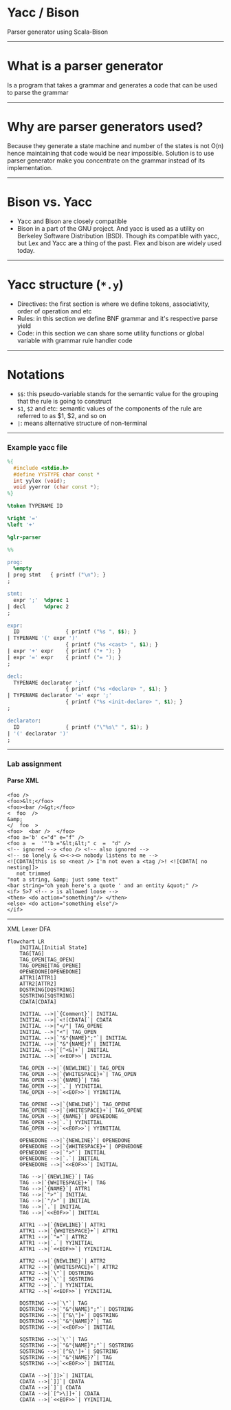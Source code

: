 # Yacc / Bison

Parser generator using Scala-Bison

---

# What is a parser generator

Is a program that takes a grammar and generates a code that can be used to parse the grammar

---

# Why are parser generators used?

Because they generate a state machine and number of the states is not O(n) hence maintaining that code would
be near impossible. Solution is to use parser generator make you concentrate on the grammar instead of its implementation.

---

# Bison vs. Yacc

- Yacc and Bison are closely compatible
- Bison in a part of the GNU project. And yacc is used as a utility on Berkeley Software Distribution (BSD). Though its compatible with yacc, but Lex and Yacc are a thing of the past. Flex and bison are widely used today.

--- 

# Yacc structure (`*.y`)

- Directives: the first section is where we define tokens, associativity, order of operation and etc
- Rules: in this section we define BNF grammar and it's respective parse yield
- Code: in this section we can share some utility functions or global variable with grammar rule handler code

---

# Notations

- `$$`: this pseudo-variable stands for the semantic value for the grouping that the rule is going to construct
- `$1`, `$2` and etc: semantic values of the components of the rule are referred to as $1, $2, and so on
- `|`: means alternative structure of non-terminal

--- 

### Example yacc file

```yacc
%{
  #include <stdio.h>
  #define YYSTYPE char const *
  int yylex (void);
  void yyerror (char const *);
%}

%token TYPENAME ID

%right '='
%left '+'

%glr-parser

%%

prog:
  %empty
| prog stmt   { printf ("\n"); }
;

stmt:
  expr ';'  %dprec 1
| decl      %dprec 2
;

expr:
  ID               { printf ("%s ", $$); }
| TYPENAME '(' expr ')'
                   { printf ("%s <cast> ", $1); }
| expr '+' expr    { printf ("+ "); }
| expr '=' expr    { printf ("= "); }
;

decl:
  TYPENAME declarator ';'
                   { printf ("%s <declare> ", $1); }
| TYPENAME declarator '=' expr ';'
                   { printf ("%s <init-declare> ", $1); }
;

declarator:
  ID               { printf ("\"%s\" ", $1); }
| '(' declarator ')'
;
```

---

### Lab assignment

#### Parse XML

```
<foo />
<foo>&lt;</foo>
<foo><bar />&gt;</foo>
<  foo  />
&amp;
</  foo  >
<foo>  <bar />  </foo>
<foo a='b' c="d" e="f" />
<foo a  =  '"'b ="&lt;&lt;" c  =  "d" />
<!-- ignored --> <foo /> <!-- also ignored -->
<!-- so lonely & <><-><> nobody listens to me -->
<![CDATA[this is so <neat /> I'm not even a <tag />! <![CDATA[ no nesting]]>
   not trimmed
"not a string, &amp; just some text"
<bar string="oh yeah here's a quote ' and an entity &quot;" />
<if> 5>7 <!-- > is allowed loose -->
<then> <do action="something"/> </then>
<else> <do action="something else"/>
</if>
```

---

XML Lexer DFA

```
flowchart LR
    INITIAL[Initial State]
    TAG[TAG]
    TAG_OPEN[TAG_OPEN]
    TAG_OPENE[TAG_OPENE]
    OPENEDONE[OPENEDONE]
    ATTR1[ATTR1]
    ATTR2[ATTR2]
    DQSTRING[DQSTRING]
    SQSTRING[SQSTRING]
    CDATA[CDATA]

    INITIAL -->|`{Comment}`| INITIAL
    INITIAL -->|`<![CDATA[`| CDATA
    INITIAL -->|"</"| TAG_OPENE
    INITIAL -->|"<"| TAG_OPEN
    INITIAL -->|`"&"{NAME}";"`| INITIAL
    INITIAL -->|`"&"{NAME}?`| INITIAL
    INITIAL -->|`[^<&]+`| INITIAL
    INITIAL -->|`<<EOF>>`| INITIAL

    TAG_OPEN -->|`{NEWLINE}`| TAG_OPEN
    TAG_OPEN -->|`{WHITESPACE}+`| TAG_OPEN
    TAG_OPEN -->|`{NAME}`| TAG
    TAG_OPEN -->|`.`| YYINITIAL
    TAG_OPEN -->|`<<EOF>>`| YYINITIAL

    TAG_OPENE -->|`{NEWLINE}`| TAG_OPENE
    TAG_OPENE -->|`{WHITESPACE}+`| TAG_OPENE
    TAG_OPEN -->|`{NAME}`| OPENEDONE
    TAG_OPEN -->|`.`| YYINITIAL
    TAG_OPEN -->|`<<EOF>>`| YYINITIAL

    OPENEDONE -->|`{NEWLINE}`| OPENEDONE
    OPENEDONE -->|`{WHITESPACE}+`| OPENEDONE
    OPENEDONE -->|`">"`| INITIAL
    OPENEDONE -->|`.`| INITIAL
    OPENEDONE -->|`<<EOF>>`| INITIAL

    TAG -->|`{NEWLINE}`| TAG
    TAG -->|`{WHITESPACE}+`| TAG
    TAG -->|`{NAME}`| ATTR1
    TAG -->|`">"`| INITIAL
    TAG -->|`"/>"`| INITIAL
    TAG -->|`.`| INITIAL
    TAG -->|`<<EOF>>`| INITIAL

    ATTR1 -->|`{NEWLINE}`| ATTR1
    ATTR1 -->|`{WHITESPACE}+`| ATTR1
    ATTR1 -->|`"="`| ATTR2
    ATTR1 -->|`.`| YYINITIAL
    ATTR1 -->|`<<EOF>>`| YYINITIAL

    ATTR2 -->|`{NEWLINE}`| ATTR2
    ATTR2 -->|`{WHITESPACE}+`| ATTR2
    ATTR2 -->|`\"`| DQSTRING
    ATTR2 -->|`\'`| SQSTRING
    ATTR2 -->|`.`| YYINITIAL
    ATTR2 -->|`<<EOF>>`| YYINITIAL

    DQSTRING -->|`\"`| TAG
    DQSTRING -->|`"&"{NAME}";"`| DQSTRING
    DQSTRING -->|`[^&\"]+`| DQSTRING
    DQSTRING -->|`"&"{NAME}?`| TAG
    DQSTRING -->|`<<EOF>>`| INITIAL

    SQSTRING -->|`\'`| TAG
    SQSTRING -->|`"&"{NAME}";"`| SQSTRING
    SQSTRING -->|`[^&\']+`| SQSTRING
    SQSTRING -->|`"&"{NAME}?`| TAG
    SQSTRING -->|`<<EOF>>`| INITIAL

    CDATA -->|`]]>`| INITIAL
    CDATA -->|`]]`| CDATA
    CDATA -->|`]`| CDATA
    CDATA -->|`[^>\]]+`| CDATA
    CDATA -->|`<<EOF>>`| YYINITIAL
```


